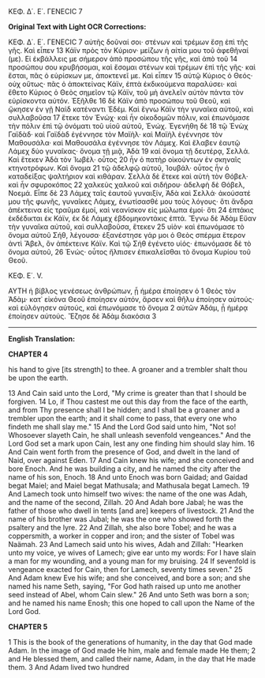 ΚΕΦ. Δ΄. Ε΄. ΓΕΝΕCΙC 7

**Original Text with Light OCR Corrections:**

ΚΕΦ. Δ΄. Ε΄. ΓΕΝΕCΙC 7
αὐτῆς δοῦναί σοι· στένων καὶ τρέμων ἔσῃ ἐπὶ τῆς γῆς. Καὶ εἶπεν 13
Κάϊν πρὸς τὸν Κύριον· μείζων ἡ αἰτία μου τοῦ ἀφεθῆναί (με).
Εἰ ἐκβάλλεις με σήμερον ἀπὸ προσώπου τῆς γῆς, καὶ ἀπὸ τοῦ 14
προσώπου σου κρυβήσομαι, καὶ ἔσομαι στένων καὶ τρέμων ἐπὶ
τῆς γῆς· καὶ ἔσται, πᾶς ὁ εὑρίσκων με, ἀποκτενεῖ με. Καὶ εἶπεν 15
αὐτῷ Κύριος ὁ Θεός· οὐχ οὕτως· πᾶς ὁ ἀποκτείνας Κάϊν,
ἑπτὰ ἐκδικούμενα παραλύσει· καὶ ἔθετο Κύριος ὁ Θεὸς σημεῖον
τῷ Κάϊν, τοῦ μὴ ἀνελεῖν αὐτὸν πάντα τὸν εὑρίσκοντα αὐτόν. Ἐξῆλθε 16
δὲ Κάϊν ἀπὸ προσώπου τοῦ Θεοῦ, καὶ ᾤκησεν ἐν γῇ Ναὶδ
κατέναντι Ἐδέμ. Καὶ ἔγνω Κάϊν τὴν γυναῖκα αὐτοῦ, καὶ συλλαβοῦσα 17
ἔτεκε τὸν Ἑνώχ· καὶ ἦν οἰκοδομῶν πόλιν, καὶ ἐπωνόμασε
τὴν πόλιν ἐπὶ τῷ ὀνόματι τοῦ υἱοῦ αὐτοῦ, Ἑνώχ. Ἐγενήθη δὲ 18
τῷ Ἑνὼχ Γαϊδὰδ· καὶ Γαϊδὰδ ἐγέννησε τὸν Μαϊὴλ· καὶ Μαϊὴλ
ἐγέννησε τὸν Μαθουσάλα· καὶ Μαθουσάλα ἐγέννησε τὸν Λάμεχ.
Καὶ ἔλαβεν ἑαυτῷ Λάμεχ δύο γυναῖκας· ὄνομα τῇ μιᾷ, Ἀδὰ 19
καὶ ὄνομα τῇ δευτέρᾳ, Σελλά. Καὶ ἔτεκεν Ἀδὰ τὸν Ἰωβὲλ· οὗτος 20
ἦν ὁ πατὴρ οἰκούντων ἐν σκηναῖς κτηνοτρόφων. Καὶ ὄνομα 21
τῷ ἀδελφῷ αὐτοῦ, Ἰουβάλ· οὗτος ἦν ὁ καταδείξας ψαλτήριον καὶ
κιθάραν. Σελλὰ δὲ ἔτεκε καὶ αὐτὴ τὸν Θόβελ· καὶ ἦν σφυροκόπος 22
χαλκεὺς χαλκοῦ καὶ σιδήρου· ἀδελφὴ δὲ Θόβελ, Νοεμά. Εἶπε δὲ 23
Λάμεχ ταῖς ἑαυτοῦ γυναιξίν, Ἀδὰ καὶ Σελλά· ἀκούσατέ μου τῆς
φωνῆς, γυναῖκες Λάμεχ, ἐνωτίσασθέ μου τοὺς λόγους· ὅτι ἄνδρα
ἀπέκτεινα εἰς τραῦμα ἐμοί, καὶ νεανίσκον εἰς μώλωπα ἐμοί· ὅτι 24
ἑπτάκις ἐκδέδικται ἐκ Κάϊν, ἐκ δὲ Λάμεχ ἑβδομηκοντάκις ἑπτά.
Ἔγνω δὲ Ἀδὰμ Εὔαν τὴν γυναῖκα αὐτοῦ, καὶ συλλαβοῦσα, ἔτεκεν 25
υἱὸν· καὶ ἐπωνόμασε τὸ ὄνομα αὐτοῦ Σήθ, λέγουσα· ἐξανέστησε
γάρ μοι ὁ Θεὸς σπέρμα ἕτερον ἀντὶ Ἅβελ, ὃν ἀπέκτεινε
Κάϊν. Καὶ τῷ Σήθ ἐγένετο υἱός· ἐπωνόμασε δὲ τὸ ὄνομα αὐτοῦ, 26
Ἐνώς· οὗτος ἤλπισεν ἐπικαλεῖσθαι τὸ ὄνομα Κυρίου τοῦ Θεοῦ.

ΚΕΦ. Ε΄. V.

ΑΥΤΗ ἡ βίβλος γενέσεως ἀνθρώπων, ᾗ ἡμέρα ἐποίησεν ὁ 1
Θεὸς τὸν Ἀδὰμ· κατ᾿ εἰκόνα Θεοῦ ἐποίησεν αὐτόν, ἄρσεν καὶ θῆλυ
ἐποίησεν αὐτούς· καὶ εὐλόγησεν αὐτούς, καὶ ἐπωνόμασε τὸ ὄνομα 2
αὐτῶν Ἀδάμ, ᾗ ἡμέρᾳ ἐποίησεν αὐτούς. Ἔζησε δὲ Ἀδὰμ διακόσια 3

---

**English Translation:**

**CHAPTER 4**

his hand to give [its strength] to thee. A groaner and a trembler shalt thou be upon the earth.

13 And Cain said unto the Lord,
"My crime is greater than that I should be forgiven.
14 Lo, if Thou castest me out this day from the face of the earth,
and from Thy presence shall I be hidden;
and I shall be a groaner and a trembler upon the earth;
and it shall come to pass, that every one who findeth me shall slay me."
15 And the Lord God said unto him,
"Not so! Whosoever slayeth Cain,
he shall unleash sevenfold vengeances."
And the Lord God set a mark upon Cain,
lest any one finding him should slay him.
16 And Cain went forth from the presence of God, and dwelt in the land of Naid, over against Eden.
17 And Cain knew his wife; and she conceived and bore Enoch.
And he was building a city, and he named the city after the name of his son, Enoch.
18 And unto Enoch was born Gaidad;
and Gaidad begat Maiel;
and Maiel begat Mathusala;
and Mathusala begat Lamech.
19 And Lamech took unto himself two wives:
the name of the one was Adah, and the name of the second, Zillah.
20 And Adah bore Jabal;
he was the father of those who dwell in tents [and are] keepers of livestock.
21 And the name of his brother was Jubal;
he was the one who showed forth the psaltery and the lyre.
22 And Zillah, she also bore Tobel;
and he was a coppersmith, a worker in copper and iron;
and the sister of Tobel was Naämah.
23 And Lamech said unto his wives, Adah and Zillah:
"Hearken unto my voice, ye wives of Lamech;
give ear unto my words:
For I have slain a man for my wounding,
and a young man for my bruising.
24 If sevenfold is vengeance exacted for Cain,
then for Lamech, seventy times seven."
25 And Adam knew Eve his wife; and she conceived, and bore a son;
and she named his name Seth, saying,
"For God hath raised up unto me another seed instead of Abel, whom Cain slew."
26 And unto Seth was born a son;
and he named his name Enosh;
this one hoped to call upon the Name of the Lord God.

**CHAPTER 5**

1 This is the book of the generations of humanity, in the day that God made Adam.
In the image of God made He him,
male and female made He them;
2 and He blessed them, and called their name, Adam, in the day that He made them.
3 And Adam lived two hundred